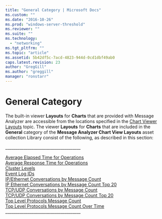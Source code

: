 ```yaml
---
title: "General Category | Microsoft Docs"
ms.custom: ""
ms.date: "2016-10-26"
ms.prod: "windows-server-threshold"
ms.reviewer: ""
ms.suite: ""
ms.technology: 
  - "networking"
ms.tgt_pltfrm: ""
ms.topic: "article"
ms.assetid: 5b42df5c-7acd-4823-944d-0cd1dbf49ab0
caps.latest.revision: 23
author: "GregGill"
ms.author: "greggill"
manager: "ronstarr"
---
```

# General Category
The built-in viewer **Layouts** for **Charts** that are provided with Message Analyzer are accessible from the locations specified in the [Chart Viewer Layouts](../messageanalyzer_content/chart-viewer-layouts.md) topic. The viewer **Layouts** for **Charts** that are included in the **General** category of the **Message Analyzer Chart View Layouts** asset collection Library consist of the following, as described in this section:  
  
 ____________________________________\_  
  
 [Average Elapsed Time for Operations](../messageanalyzer_content/average-elapsed-time-for-operations.md)   
 [Average Response Time for Operations](../messageanalyzer_content/average-response-time-for-operations.md)   
 [Cluster Levels](../messageanalyzer_content/cluster-levels.md)   
 [Event Log IDs](../messageanalyzer_content/event-log-ids.md)   
 [IP/Ethernet Conversations by Message Count](../messageanalyzer_content/ip-ethernet-conversations-by-message-count.md)   
 [IP Ethernet Conversations by Message Count Top 20](../messageanalyzer_content/ip-ethernet-conversations-by-message-count-top-20.md)   
 [TCP/UDP Conversations by Message Count](../messageanalyzer_content/tcp-udp-conversations-by-message-count.md)   
 [TCP/UDP Conversations by Message Count Top 20](../messageanalyzer_content/tcp-udp-conversations-by-message-count-top-20.md)   
 [Top Level Protocols Message Count](../messageanalyzer_content/top-level-protocols-message-count.md)   
 [Top Level Protocols Message Count Over Time](../messageanalyzer_content/top-level-protocols-message-count-over-time.md)   
____________________________________\_